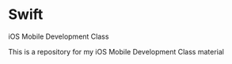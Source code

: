 # Swift
iOS Mobile Development Class

This is a repository for my iOS Mobile Development Class material
